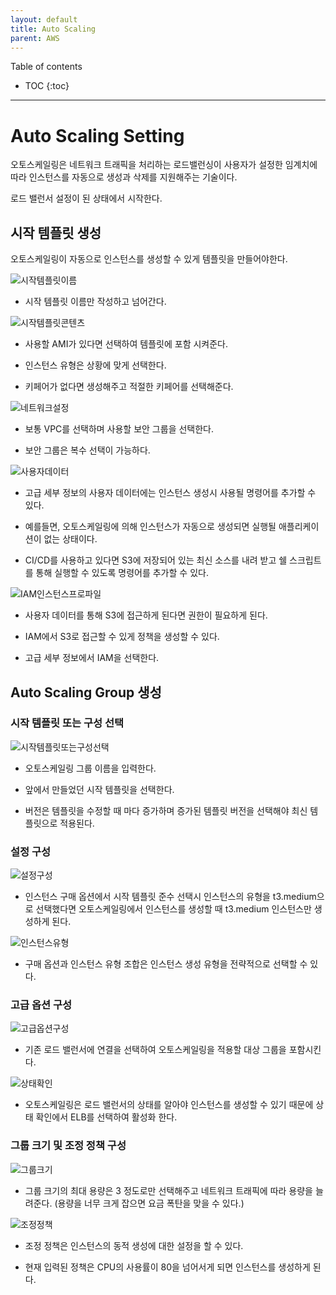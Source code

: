 ```yaml
---
layout: default
title: Auto Scaling
parent: AWS
---
```


Table of contents

- TOC
{:toc}

---

# Auto Scaling Setting

오토스케일링은 네트워크 트래픽을 처리하는 로드밸런싱이 사용자가 설정한 임계치에 따라 인스턴스를 자동으로 생성과 삭제를 지원해주는 기술이다.

로드 밸런서 설정이 된 상태에서 시작한다.

## 시작 템플릿 생성

오토스케일링이 자동으로 인스턴스를 생성할 수 있게 템플릿을 만들어야한다.

![시작템플릿이름](/images/aws/시작템플릿이름.png)

- 시작 템플릿 이름만 작성하고 넘어간다.

![시작템플릿콘텐츠](/images/aws/시작템플릿콘텐츠.png)

- 사용할 AMI가 있다면 선택하여 템플릿에 포함 시켜준다.

- 인스턴스 유형은 상황에 맞게 선택한다.

- 키페어가 없다면 생성해주고 적절한 키페어를 선택해준다.

![네트워크설정](/images/aws/네트워크설정.png)

- 보통 VPC를 선택하며 사용할 보안 그룹을 선택한다.

- 보안 그룹은 복수 선택이 가능하다.

![사용자데이터](/images/aws/사용자데이터.png)

- 고급 세부 정보의 사용자 데이터에는 인스턴스 생성시 사용될 명령어를 추가할 수 있다.

- 예를들면, 오토스케일링에 의해 인스턴스가 자동으로 생성되면 실행될 애플리케이션이 없는 상태이다.

- CI/CD를 사용하고 있다면 S3에 저장되어 있는 최신 소스를 내려 받고 쉘 스크립트를 통해 실행할 수 있도록 명령어를 추가할 수 있다.

![IAM인스턴스프로파일](/images/aws/IAM인스턴스프로파일.png)

- 사용자 데이터를 통해 S3에 접근하게 된다면 권한이 필요하게 된다.

- IAM에서 S3로 접근할 수 있게 정책을 생성할 수 있다.

- 고급 세부 정보에서 IAM을 선택한다.

## Auto Scaling Group 생성

### 시작 템플릿 또는 구성 선택

![시작템플릿또는구성선택](/images/aws/시작템플릿또는구성선택.png)

- 오토스케일링 그룹 이름을 입력한다.

- 앞에서 만들었던 시작 템플릿을 선택한다.

- 버전은 템플릿을 수정할 때 마다 증가하며 증가된 템플릿 버전을 선택해야 최신 템플릿으로 적용된다.

### 설정 구성

![설정구성](/images/aws/설정구성.png)

- 인스턴스 구매 옵션에서 시작 템플릿 준수 선택시 인스턴스의 유형을 t3.medium으로 선택했다면 오토스케일링에서 인스턴스를 생성할 때 t3.medium 인스턴스만 생성하게 된다.

![인스턴스유형](/images/aws/설정구성2.png)

- 구매 옵션과 인스턴스 유형 조합은 인스턴스 생성 유형을 전략적으로 선택할 수 있다.

### 고급 옵션 구성

![고급옵션구성](/images/aws/고급옵션구성.png)

- 기존 로드 밸런서에 연결을 선택하여 오토스케일링을 적용할 대상 그룹을 포함시킨다.

![상태확인](/images/aws/상태확인.png)

- 오토스케일링은 로드 밸런서의 상태를 알아야 인스턴스를 생성할 수 있기 때문에 상태 확인에서 ELB를 선택하여 활성화 한다.

### 그룹 크기 및 조정 정책 구성

![그룹크기](/images/aws/그룹크기.png)

- 그룹 크기의 최대 용량은 3 정도로만 선택해주고 네트워크 트래픽에 따라 용량을 늘려준다. (용량을 너무 크게 잡으면 요금 폭탄을 맞을 수 있다.)

![조정정책](/images/aws/조정정책.png)

- 조정 정책은 인스턴스의 동적 생성에 대한 설정을 할 수 있다.

- 현재 입력된 정책은 CPU의 사용률이 80을 넘어서게 되면 인스턴스를 생성하게 된다.